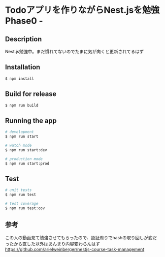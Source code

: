 # Todoアプリを作りながらNest.jsを勉強 Phase0 -

## Description

Nest.js勉強中。まだ慣れてないのでたまに気が向くと更新されてるはず

## Installation

```bash
$ npm install
```

## Build for release

```bash
$ npm run build
```

## Running the app

```bash
# development
$ npm run start

# watch mode
$ npm run start:dev

# production mode
$ npm run start:prod
```

## Test

```bash
# unit tests
$ npm run test

# test coverage
$ npm run test:cov
```

## 参考

この人の動画見て勉強させてもらったので、認証周りでhashの取り回しが変だったから直した以外はあんまり内容変わらんはず
https://github.com/arielweinberger/nestjs-course-task-management